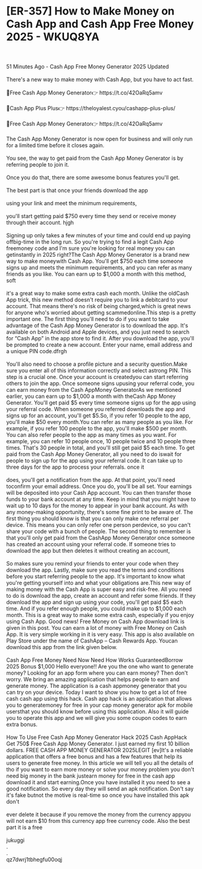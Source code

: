 # [ER-357] How to Make Money on Cash App and Cash App Free Money 2025 - WKUQ8YA
<br>
<br>51 Minutes Ago - Cash App Free Money Generator 2025 Updated
<br>
<br>There's a new way to make money with Cash App, but you have to act fast.  
<br>
<br>🔴Free Cash App Money Generator👉 https://t.co/42OaRq5amv
<br>
<br>🔴Cash App Plus Plus👉 https://theloyalest.cyou/cashapp-plus-plus/
<br>
<br>🔴Free Cash App Money Generator👉 https://t.co/42OaRq5amv
<br>
<br>The Cash App Money Generator is now open for business and will only run for a limited time before it closes again.
<br>
<br>You see, the way to get paid from the Cash App Money Generator is by referring people to join it.
<br>
<br>Once you do that, there are some awesome bonus features you'll get.
<br>
<br>The best part is that once your friends download the app
<br>
<br>using your link and meet the minimum requirements,
<br>
<br>you'll start getting paid $750 every time they send or receive money through their account. hjgh
<br>
<br>Signing up only takes a few minutes of your time and could end up paying offbig-time in the long run. So you're trying to find a legit Cash App freemoney code and I'm sure you're looking for real money you can getinstantly in 2025 right?The Cash App Money Generator is a brand new way to make moneywith Cash App. You'll get $750 each time someone signs up and meets the minimum requirements, and you can refer as many friends as you like. You can earn up to $1,000 a month with this method, soft
<br>
<br>it's a great way to make some extra cash each month. Unlike the oldCash App trick, this new method doesn't require you to link a debitcard to your account. That means there's no risk of being charged,which is great news for anyone who's worried about getting scammedonline.This step is a pretty important one. The first thing you'll need to do if you want to take advantage of the Cash App Money Generator is to download the app. It's available on both Android and Apple devices, and you just need to search for “Cash App” in the app store to find it. After you download the app, you'll be prompted to create a new account. Enter your name, email address and a unique PIN code.dfrgh
<br>
<br>You'll also need to choose a profile picture and a security question.Make sure you enter all of this information correctly and select astrong PIN. This step is a crucial one. Once your account is createdyou can start referring others to join the app. Once someone signs upusing your referral code, you can earn money from the Cash AppMoney GeneratorAs we mentioned earlier, you can earn up to $1,000 a month with theCash App Money Generator. You'll get paid $5 every time someone signs up for the app using your referral code. When someone you referred downloads the app and signs up for an account, you'll get $5.So, if you refer 10 people to the app, you'll make $50 every month.You can refer as many people as you like. For example, if you refer 100 people to the app, you'll make $500 per month. You can also refer people to the app as many times as you want. For example, you can refer 10 people once, 10 people twice and 10 people three times. That's 30 people in total, and you'll still get paid $5 each time. To get paid from the Cash App Money Generator, all you need to do iswait for people to sign up for the app using your referral code. It can take up to three days for the app to process your referrals. once it
<br>
<br>does, you'll get a notification from the app. At that point, you'll need toconfirm your email address. Once you do, you'll be all set. Your earnings will be deposited into your Cash App account. You can then transfer those funds to your bank account at any time. Keep in mind that you might have to wait up to 10 days for the money to appear in your bank account. As with any money-making opportunity, there's some fine print to be aware of. The first thing you should know is that you can only make one referral per device. This means you can only refer one person perdevice, so you can't share your code with a bunch of people. The second thing to remember is that you'll only get paid from the CashApp Money Generator once someone has created an account using your referral code. If someone tries to download the app but then deletes it without creating an account,
<br>
<br>So makes sure you remind your friends to enter your code when they download the app. Lastly, make sure you read the terms and conditions before you start referring people to the app. It's important to know what you're getting yourself into and what your obligations are.This new way of making money with the Cash App is super easy and risk-free. All you need to do is download the app, create an account and refer some friends. If they download the app and sign up using your code, you'll get paid $5 each time. And if you refer enough people, you could make up to $1,000 each month. This is a great way to make some extra cash, especially if you enjoy using Cash App. Good news! Free Money on Cash App download link is given in this post. You can earn a lot of money with Free Money on Cash App. It is very simple working in it is very easy. This app is also available on Play Store under the name of CashApp – Cash Rewards App. Youcan download this app from the link given below.
<br>
<br>Cash App Free Money Need Now Need How Works GuaranteedBorrow 2025 Bonus $1,000 Hello everyone!! Are you the one who want to generate money? Looking for an app form where you can earn money? Then don't worry. We bring an amazing application that helps people to earn and generate money. The application is a cash appmoney generator that you can try on your device. Today I want to show you how to get a lot of free cash cash app using this hack. Cash app hack is an application that allows you to generatemoney for free in your cap money generator apk for mobile usersthat you should know before using this application. Also it will guide you to operate this app and we will give you some coupon codes to earn extra bonus.
<br>
<br>How To Use Free Cash App Money Generator Hack 2025 Cash AppHack Get 750$ Free Cash App Money Generator. I just earned my first 10 billion dollars. FREE CASH APP MONEY GENERATOR 2025LEGIT [ev]It's a reliable application that offers a free bonus and has a few features that help its users to generate free money. In this article we will tell you all the details of tho if you want to earn more money or solve your money problem you don't need big money in the bank justearn money for free in the cash app download it and start earning.Once you have installed it you need to see a good notification. So every day they will send an apk notification. Don't say it's fake butnot the motive is real-time so once you have installed this apk don't
<br>
<br>ever delete it because if you remove the money from the currency appyou will not earn $10 from this currency app free currency code. Also the best part it is a free
<br>
<br>jukuggi
<br>.
<br>.
<br>qz7dwrj1tbhegfu00oqj
<br>
